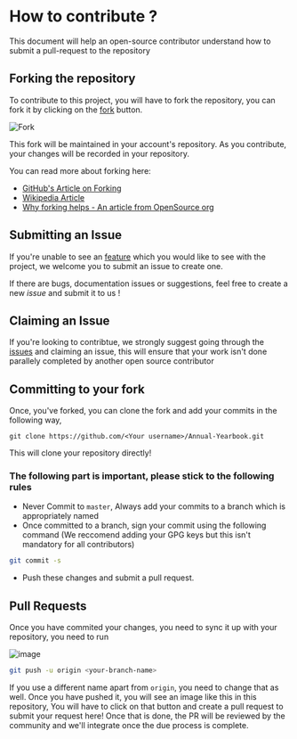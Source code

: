 # How to contribute ?

This document will help an open-source contributor understand how to submit a pull-request to the repository

## Forking the repository

To contribute to this project, you will have to fork the repository, you can fork it by clicking on the [fork](https://github.com/ComputerSocietyVITC/Annual-Yearbook/fork) button.

![Fork](https://user-images.githubusercontent.com/67182544/194706505-22fff483-2bbc-4ee8-a025-49af21bf2852.png)


This fork will be maintained in your account's repository. As you contribute, your changes will be recorded in your repository.

You can read more about forking here:

- [GitHub's Article on Forking](https://docs.github.com/en/get-started/quickstart/fork-a-repo)
- [Wikipedia Article](<https://en.wikipedia.org/wiki/Fork_(software_development)>)
- [Why forking helps - An article from OpenSource org](https://opensource.com/article/19/1/forking-good)

## Submitting an Issue

If you're unable to see an [feature](https://github.com/ComputerSocietyVITC/Annual-Yearbook/issues) which you would like to see with the project, we welcome you to submit an issue to create one.

If there are bugs, documentation issues or suggestions, feel free to create a new _issue_ and submit it to us !

## Claiming an Issue

If you're looking to contribtue, we strongly suggest going through the [issues](https://github.com/ComputerSocietyVITC/Annual-Yearbook/issues) and claiming an issue, this will ensure that your work isn't done parallely completed by another
open source contributor

## Committing to your fork

Once, you've forked, you can clone the fork and add your commits in the following way,

`git clone https://github.com/<Your username>/Annual-Yearbook.git`

This will clone your repository directly!

### The following part is important, please stick to the following rules

- Never Commit to `master`, Always add your commits to a branch which is appropriately named
- Once committed to a branch, sign your commit using the following command (We reccomend adding your GPG keys but this isn't mandatory for all contributors)

```sh
git commit -s
```

- Push these changes and submit a pull request.

## Pull Requests

Once you have commited your changes, you need to sync it up with your repository, you need to run

![image](https://user-images.githubusercontent.com/67182544/194706535-160db31f-a572-418f-9347-1d22a40df04d.png)


```sh
git push -u origin <your-branch-name>
```

If you use a different name apart from `origin`, you need to change that as well. Once you have pushed it, you will see an image like this in this repository, You will have to click on that button and create a pull request to submit your request here! Once that is done, the PR will be reviewed by the community and we'll integrate once the due process is complete.
